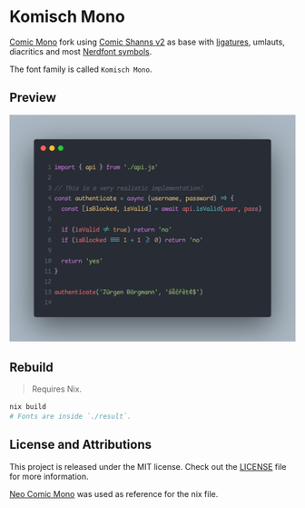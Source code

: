 # Komisch Mono

[Comic Mono](https://github.com/dtinth/comic-mono-font) fork using
[Comic Shanns v2](https://github.com/shannpersand/comic-shanns) as base with 
[ligatures](https://github.com/ToxicFrog/Ligaturizer), umlauts, diacritics and most [Nerdfont symbols](https://github.com/ryanoasis/nerd-fonts/).

The font family is called `Komisch Mono`.

## Preview

![Font Preview](images/komisch-mono-preview.png)

## Rebuild

> Requires Nix.

```sh
nix build
# Fonts are inside `./result`.
```

## License and Attributions

This project is released under the MIT license.
Check out the [LICENSE](LICENSE) file for more information.

[Neo Comic Mono](https://github.com/jptrzy/neo-comic-mono-font) was used as reference for the nix file.

